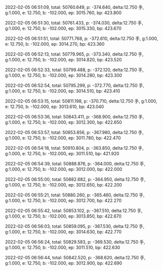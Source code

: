 2022-02-05 06:51:09, total: 50760.649, p: -374.640, delta:12.750 手, g:1.000, e: 12.750, b: -102.000, ep: 3015.760, bp: 423.800

2022-02-05 06:51:30, total: 50761.433, p: -374.030, delta:12.750 手, g:1.000, e: 12.750, b: -102.000, ep: 3015.330, bp: 423.670

2022-02-05 06:51:51, total: 50771.768, p: -372.610, delta:12.750 手, g:1.000, e: 12.750, b: -102.000, ep: 3014.270, bp: 423.360

2022-02-05 06:52:13, total: 50779.965, p: -373.340, delta:12.750 手, g:1.000, e: 12.750, b: -102.000, ep: 3014.820, bp: 423.520

2022-02-05 06:52:33, total: 50799.488, p: -372.120, delta:12.750 手, g:1.000, e: 12.750, b: -102.000, ep: 3014.280, bp: 423.300

2022-02-05 06:52:54, total: 50795.299, p: -372.770, delta:12.750 手, g:1.000, e: 12.750, b: -102.000, ep: 3014.510, bp: 423.410

2022-02-05 06:53:15, total: 50811.198, p: -370.710, delta:12.750 手, g:1.000, e: 12.750, b: -102.000, ep: 3013.610, bp: 423.040

2022-02-05 06:53:36, total: 50843.411, p: -368.900, delta:12.750 手, g:1.000, e: 12.750, b: -102.000, ep: 3012.300, bp: 422.650

2022-02-05 06:53:57, total: 50853.856, p: -367.980, delta:12.750 手, g:1.000, e: 12.750, b: -102.000, ep: 3011.780, bp: 422.470

2022-02-05 06:54:18, total: 50910.804, p: -363.850, delta:12.750 手, g:1.000, e: 12.750, b: -102.000, ep: 3011.510, bp: 421.920

2022-02-05 06:54:39, total: 50888.876, p: -364.000, delta:12.750 手, g:1.000, e: 12.750, b: -102.000, ep: 3012.000, bp: 422.000

2022-02-05 06:55:00, total: 50882.682, p: -364.950, delta:12.750 手, g:1.000, e: 12.750, b: -102.000, ep: 3012.650, bp: 422.200

2022-02-05 06:55:21, total: 50880.260, p: -365.460, delta:12.750 手, g:1.000, e: 12.750, b: -102.000, ep: 3012.700, bp: 422.270

2022-02-05 06:55:42, total: 50853.102, p: -367.510, delta:12.750 手, g:1.000, e: 12.750, b: -102.000, ep: 3013.850, bp: 422.670

2022-02-05 06:56:03, total: 50859.095, p: -367.530, delta:12.750 手, g:1.000, e: 12.750, b: -102.000, ep: 3014.630, bp: 422.770

2022-02-05 06:56:24, total: 50829.583, p: -369.530, delta:12.750 手, g:1.000, e: 12.750, b: -102.000, ep: 3011.510, bp: 422.630

2022-02-05 06:56:44, total: 50842.520, p: -368.620, delta:12.750 手, g:1.000, e: 12.750, b: -102.000, ep: 3012.900, bp: 422.690